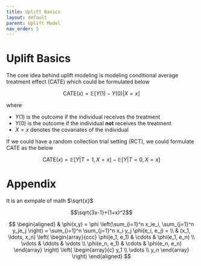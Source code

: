 ```yaml
---
title: Uplift Basics
layout: default
parent: Uplift Model
nav_order: 5
---
```


# Uplift Basics
The core idea behind uplift modeling is modeling conditional average treatment effect (CATE) 
which could be formulated below

$$ \textrm{CATE}(x) = \mathbb{E}[Y(1) - Y(0)|X=x]$$

where
- $Y(1)$ is the outcome if the individual receives the treatment
- $Y(0)$ is the outcome if the individual **not** receives the treatment
- $X = x$ denotes the covariates of the individual

If we could have a random collection trial setting (RCT), we could formulate CATE as the below

$$\textrm{CATE}(x) = \mathbb{E}[Y|T=1, X=x] - \mathbb{E}[Y|T=0, X=x]$$





# Appendix
It is an exmpale of math $\sqrt{x}$

$$\sqrt{3x-1}+(1+x)^2$$


$$
\begin{aligned}
  & \phi(x,y) = \phi \left(\sum_{i=1}^n x_ie_i, \sum_{j=1}^n y_je_j \right)
  = \sum_{i=1}^n \sum_{j=1}^n x_i y_j \phi(e_i, e_j) = \\
  & (x_1, \ldots, x_n) \left( \begin{array}{ccc}
      \phi(e_1, e_1) & \cdots & \phi(e_1, e_n) \\
      \vdots & \ddots & \vdots \\
      \phi(e_n, e_1) & \cdots & \phi(e_n, e_n)
    \end{array} \right)
  \left( \begin{array}{c}
      y_1 \\
      \vdots \\
      y_n
    \end{array} \right)
\end{aligned}
$$
